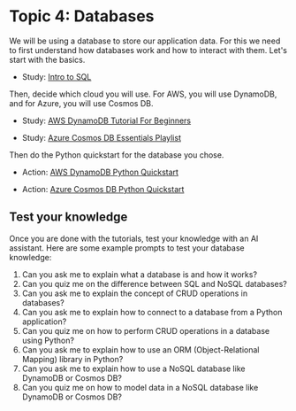 # Topic 4: Databases

We will be using a database to store our application data. For this we need to first understand how databases work and how to interact with them. Let's start with the basics.

- Study: [Intro to SQL](https://www.khanacademy.org/computing/computer-programming/sql)

Then, decide which cloud you will use. For AWS, you will use DynamoDB, and for Azure, you will use Cosmos DB.

- Study: [AWS DynamoDB Tutorial For Beginners](https://www.youtube.com/watch?v=2k2GINpO308)

- Study: [Azure Cosmos DB Essentials Playlist](https://youtube.com/playlist?list=PLLasX02E8BPDd2fKwLCHnmWoyo4bL-oKr&feature=shared/)

Then do the Python quickstart for the database you chose.

- Action: [AWS DynamoDB Python Quickstart](https://docs.aws.amazon.com/amazondynamodb/latest/developerguide/example_dynamodb_Scenario_GettingStartedMovies_section.html)

- Action: [Azure Cosmos DB Python Quickstart](https://learn.microsoft.com/en-us/azure/cosmos-db/nosql/quickstart-python)

## Test your knowledge

Once you are done with the tutorials, test your knowledge with an AI assistant. Here are some example prompts to test your database knowledge:

1. Can you ask me to explain what a database is and how it works?
2. Can you quiz me on the difference between SQL and NoSQL databases?
3. Can you ask me to explain the concept of CRUD operations in databases?
4. Can you ask me to explain how to connect to a database from a Python application?
5. Can you quiz me on how to perform CRUD operations in a database using Python?
6. Can you ask me to explain how to use an ORM (Object-Relational Mapping) library in Python?
7. Can you ask me to explain how to use a NoSQL database like DynamoDB or Cosmos DB?
8. Can you quiz me on how to model data in a NoSQL database like DynamoDB or Cosmos DB?
